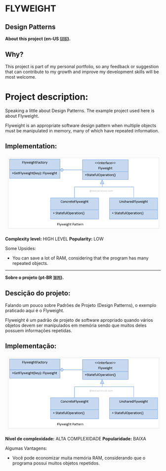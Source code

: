 # FLYWEIGHT
## Design Patterns 

**About this project (en-US 🇺🇸).**

## Why?

This project is part of my personal portfolio, so any feedback or suggestion that can contribute to my growth and improve my development skills will be most welcome.

# Project description:

Speaking a little about Design Patterns. The example project used here is about Flyweight.

Flyweight is an appropriate software design pattern when multiple objects must be manipulated in memory, many of which have repeated information.

## Implementation:

![Preview-Screens](ImageAsset/ExEn.png)


**Complexity level:** HIGH LEVEL
**Popularity:** LOW

Some Upsides:

- You can save a lot of RAM, considering that the program has many repeated objects.



--------------------------------------------------------------------------------------------------------------------------------------------------------------------------------
**Sobre o projeto (pt-BR 🇧🇷).**

## Descição do projeto:

Falando um pouco sobre Padrões de Projeto (Design Patterns), o exemplo praticado aqui é o Flyweight.

Flyweight é um padrão de projeto de software apropriado quando vários objetos devem ser manipulados em memória sendo que muitos deles possuem informações repetidas.

## Implementação:

![Preview-Screens](ImageAsset/ExBr.png)

**Nível de complexidade:** ALTA COMPLEXIDADE
**Popularidade:** BAIXA

Algumas Vantagens:

- Você pode economizar muita memória RAM, considerando que o programa possui muitos objetos repetidos.

